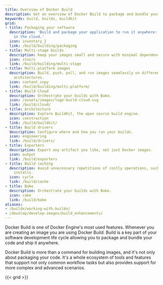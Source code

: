 ```yaml
---
title: Overview of Docker Build
description: Get an overview of Docker Build to package and bundle your code and ship it anywhere
keywords: build, buildx, buildkit
grid:
- title: Packaging your software
  description: 'Build and package your application to run it anywhere: locally or
    in the cloud.'
  icon: inventory_2
  link: /build/building/packaging
- title: Multi-stage builds
  description: Keep your images small and secure with minimal dependencies.
  icon: stairs
  link: /build/building/multi-stage
- title: Multi-platform images
  description: Build, push, pull, and run images seamlessly on different computer
    architectures.
  icon: content_copy
  link: /build/building/multi-platform/
- title: Build Cloud
  description: Orchestrate your builds with Bake.
  icon: /assets/images/logo-build-cloud.svg
  link: /build/cloud/
- title: Architecture
  description: Explore BuildKit, the open source build engine.
  icon: construction
  link: /build/buildkit/
- title: Build drivers
  description: Configure where and how you run your builds.
  icon: engineering
  link: /build/drivers/
- title: Exporters
  description: Export any artifact you like, not just Docker images.
  icon: output
  link: /build/exporters
- title: Build caching
  description: Avoid unnecessary repetitions of costly operations, such as package
    installs.
  icon: cycle
  link: /build/cache
- title: Bake
  description: Orchestrate your builds with Bake.
  icon: cake
  link: /build/bake
aliases:
- /buildx/working-with-buildx/
- /develop/develop-images/build_enhancements/
---
```


Docker Build is one of Docker Engine's most used features. Whenever you are
creating an image you are using Docker Build. Build is a key part of your
software development life cycle allowing you to package and bundle your code and
ship it anywhere.

Docker Build is more than a command for building images, and it's not only about
packaging your code. It's a whole ecosystem of tools and features that support
not only common workflow tasks but also provides support for more complex and
advanced scenarios.

{{< grid >}}
